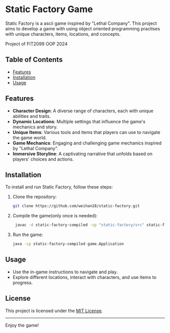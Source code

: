 # Static Factory Game

Static Factory is a ascii game inspired by "Lethal Company". This project aims to develop a game with using object oriented programming practises with unique characters, items, locations, and concepts.

Project of FIT2099 OOP 2024

## Table of Contents

- [Features](#features)
- [Installation](#installation)
- [Usage](#usage)

## Features

- **Character Design**: A diverse range of characters, each with unique abilities and traits.
- **Dynamic Locations**: Multiple settings that influence the game's mechanics and story.
- **Unique Items**: Various tools and items that players can use to navigate the game world.
- **Game Mechanics**: Engaging and challenging game mechanics inspired by "Lethal Company".
- **Immersive Storyline**: A captivating narrative that unfolds based on players' choices and actions.

## Installation

To install and run Static Factory, follow these steps:

1. Clone the repository:
    ```bash
    git clone https://github.com/weihan28/static-factory.git
    ```

2. Compile the game(only once is needed):
   ```bash
    javac -d static-factory-compiled -cp "static-factory/src" static-factory/src/game/Application.java
    ```

3. Run the game:
    ```bash
    java -cp static-factory-compiled game.Application
    ```

## Usage

- Use the in-game instructions to navigate and play.
- Explore different locations, interact with characters, and use items to progress.

## License

This project is licensed under the [MIT License](LICENSE).

---

Enjoy the game!
